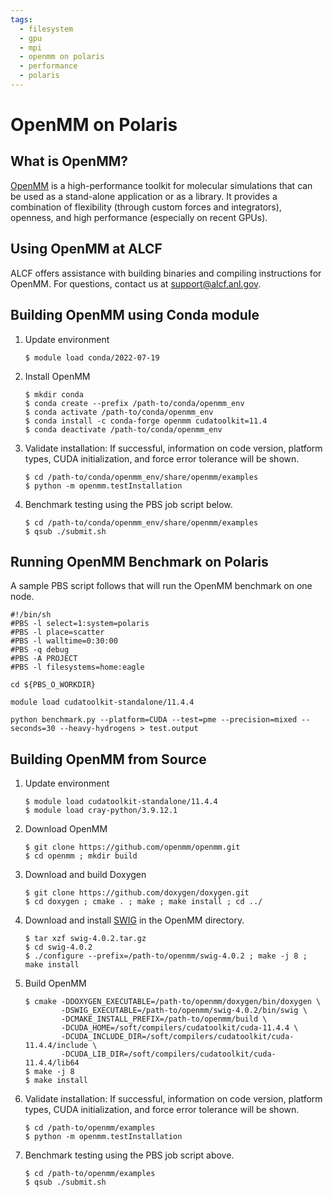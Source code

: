 ```yaml
---
tags:
  - filesystem
  - gpu
  - mpi
  - openmm on polaris
  - performance
  - polaris
---
```


# OpenMM on Polaris

## What is OpenMM?
[OpenMM](https://openmm.org/) is a high-performance toolkit for molecular simulations that can be used as a stand-alone application or as a library. It provides a combination of flexibility (through custom forces and integrators), openness, and high performance (especially on recent GPUs).

## Using OpenMM at ALCF
ALCF offers assistance with building binaries and compiling instructions for OpenMM. For questions, contact us at support@alcf.anl.gov.

## Building OpenMM using Conda module

1. Update environment
    ```
    $ module load conda/2022-07-19
    ```
2. Install OpenMM
    ```
    $ mkdir conda
    $ conda create --prefix /path-to/conda/openmm_env
    $ conda activate /path-to/conda/openmm_env
    $ conda install -c conda-forge openmm cudatoolkit=11.4
    $ conda deactivate /path-to/conda/openmm_env
    ```
3. Validate installation: If successful, information on code version, platform types, CUDA initialization, and force error tolerance will be shown.

    ```
    $ cd /path-to/conda/openmm_env/share/openmm/examples
    $ python -m openmm.testInstallation
    ```

4. Benchmark testing using the PBS job script below.

    ```
    $ cd /path-to/conda/openmm_env/share/openmm/examples
    $ qsub ./submit.sh
    ```

## Running OpenMM Benchmark on Polaris
A sample PBS script follows that will run the OpenMM benchmark on one node.

```
#!/bin/sh
#PBS -l select=1:system=polaris
#PBS -l place=scatter
#PBS -l walltime=0:30:00
#PBS -q debug
#PBS -A PROJECT
#PBS -l filesystems=home:eagle

cd ${PBS_O_WORKDIR}

module load cudatoolkit-standalone/11.4.4

python benchmark.py --platform=CUDA --test=pme --precision=mixed --seconds=30 --heavy-hydrogens > test.output
```

## Building OpenMM from Source

1. Update environment
    ```
    $ module load cudatoolkit-standalone/11.4.4
    $ module load cray-python/3.9.12.1
    ```
2. Download OpenMM
    ```
    $ git clone https://github.com/openmm/openmm.git
    $ cd openmm ; mkdir build
    ```
3. Download and build Doxygen
    ```
    $ git clone https://github.com/doxygen/doxygen.git
    $ cd doxygen ; cmake . ; make ; make install ; cd ../
    ```
4. Download and install [SWIG](https://www.swig.org/download.html) in the OpenMM directory.
    ```
    $ tar xzf swig-4.0.2.tar.gz
    $ cd swig-4.0.2
    $ ./configure --prefix=/path-to/openmm/swig-4.0.2 ; make -j 8 ; make install
    ```
5. Build OpenMM
    ```
    $ cmake -DDOXYGEN_EXECUTABLE=/path-to/openmm/doxygen/bin/doxygen \
            -DSWIG_EXECUTABLE=/path-to/openmm/swig-4.0.2/bin/swig \
            -DCMAKE_INSTALL_PREFIX=/path-to/openmm/build \
            -DCUDA_HOME=/soft/compilers/cudatoolkit/cuda-11.4.4 \
            -DCUDA_INCLUDE_DIR=/soft/compilers/cudatoolkit/cuda-11.4.4/include \
            -DCUDA_LIB_DIR=/soft/compilers/cudatoolkit/cuda-11.4.4/lib64
    $ make -j 8
    $ make install
    ```
6. Validate installation: If successful, information on code version, platform types, CUDA initialization, and force error tolerance will be shown.

    ```
    $ cd /path-to/openmm/examples
    $ python -m openmm.testInstallation
    ```

7. Benchmark testing using the PBS job script above.

    ```
    $ cd /path-to/openmm/examples
    $ qsub ./submit.sh
    ```